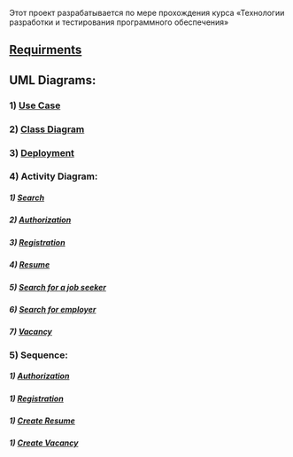 Этот проект разрабатывается по мере прохождения курса «Технологии разработки и тестирования программного обеспечения»

## [Requirments](https://makhunov.github.io/project-trtpo/Documents/requrements)

## UML Diagrams: 
### 1) [Use Case](https://makhunov.github.io/project-trtpo/diagrams/Use%20Case.png)
### 2) [Class Diagram](https://makhunov.github.io/project-trtpo/diagrams/class%20diagram.png)
### 3) [Deployment](https://makhunov.github.io/project-trtpo/diagrams/Deployment.png)
### 4) Activity Diagram:
##### 1) [Search](https://makhunov.github.io/project-trtpo/diagrams/activity/Search.png)
##### 2) [Authorization](https://makhunov.github.io/project-trtpo/diagrams/activity/authorization.png)
##### 3) [Registration](https://makhunov.github.io/project-trtpo/diagrams/activity/registration.png)
##### 4) [Resume](https://makhunov.github.io/project-trtpo/diagrams/activity/resume.png)
##### 5) [Search for a job seeker](https://makhunov.github.io/project-trtpo/diagrams/activity/search%20for%20a%20job%20seeker.png)
##### 6) [Search for employer](https://makhunov.github.io/project-trtpo/diagrams/activity/search%20for%20employer.png)
##### 7) [Vacancy](https://makhunov.github.io/project-trtpo/diagrams/activity/vacancy.png)
### 5) Sequence:
##### 1) [Authorization](https://makhunov.github.io/project-trtpo/diagrams/sequence/авторизация.png)
##### 1) [Registration](https://makhunov.github.io/project-trtpo/diagrams/sequence/регистрация.png)
##### 1) [Create Resume](https://makhunov.github.io/project-trtpo/diagrams/sequence/создание%20резюме.png)
##### 1) [Create Vacancy](https://makhunov.github.io/project-trtpo/diagrams/sequence/создать%20вакансию.png)

  
